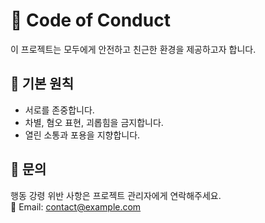 # 🧭 Code of Conduct

이 프로젝트는 모두에게 안전하고 친근한 환경을 제공하고자 합니다.

## 🙋 기본 원칙

- 서로를 존중합니다.
- 차별, 혐오 표현, 괴롭힘을 금지합니다.
- 열린 소통과 포용을 지향합니다.

## 📮 문의

행동 강령 위반 사항은 프로젝트 관리자에게 연락해주세요.  
📧 Email: contact@example.com
